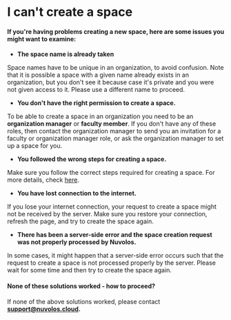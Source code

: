 # I can't create a space

#### If you're having problems creating a new space, here are some issues you might want to examine:

* **The space name is already taken**

Space names have to be unique in an organization, to avoid confusion. Note that it is possible a space with a given name already exists in an organization, but you don't see it because case it's private and you were not given access to it. Please use a different name to proceed.

* **You don't have the right permission to create a space.**

To be able to create a space in an organization you need to be an **organization manager** or **faculty member**. If you don't have any of these roles, then contact the organization manager to send you an invitation for a faculty or organization manager role, or ask the organization manager to set up a space for you.

* **You followed the wrong steps for creating a space.**

Make sure you follow the correct steps required for creating a space. For more details, check [here](../../settings-and-administration/organization-management/create-a-space.md).

* **You have lost connection to the internet.**

If you lose your internet connection, your request to create a space might not be received by the server. Make sure you restore your connection, refresh the page, and try to create the space again.

* **There has been a server-side error and the space creation request was not properly processed by Nuvolos.**

In some cases, it might happen that a server-side error occurs such that the request to create a space is not processed properly by the server. Please wait for some time and then try to create the space again.

####  None of these solutions worked - how to proceed?

If none of the above solutions worked, please contact [**support@nuvolos.cloud**](mailto:support@nuvolos.cloud)**.**

